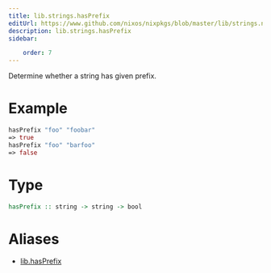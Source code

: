 ```yaml
---
title: lib.strings.hasPrefix
editUrl: https://www.github.com/nixos/nixpkgs/blob/master/lib/strings.nix#L371C5
description: lib.strings.hasPrefix
sidebar:

    order: 7
---
```


Determine whether a string has given prefix.

# Example

```nix
hasPrefix "foo" "foobar"
=> true
hasPrefix "foo" "barfoo"
=> false
```

# Type

```haskell
hasPrefix :: string -> string -> bool
```


# Aliases

- [lib.hasPrefix](./reference/lib/lib-hasPrefix)


